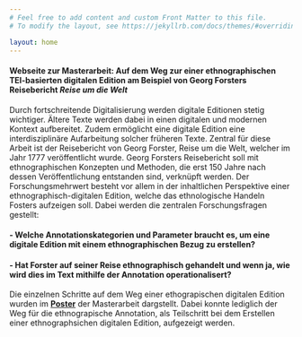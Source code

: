 ```yaml
---
# Feel free to add content and custom Front Matter to this file.
# To modify the layout, see https://jekyllrb.com/docs/themes/#overriding-theme-defaults

layout: home
---
```

#### Webseite zur Masterarbeit: **Auf dem Weg zur einer ethnographischen TEI-basierten digitalen Edition am Beispiel von Georg Forsters Reisebericht *Reise um die Welt***

Durch fortschreitende Digitalisierung werden digitale Editionen stetig wichtiger. Ältere Texte werden dabei in einen digitalen und modernen Kontext aufbereitet. Zudem ermöglicht eine digitale Edition eine interdisziplinäre Aufarbeitung solcher früheren Texte. Zentral für diese Arbeit ist der Reisebericht von Georg Forster, Reise um die Welt, welcher im Jahr 1777 veröffentlicht wurde. Georg Forsters Reisebericht soll mit ethnographischen Konzepten und Methoden, die erst 150 Jahre nach dessen Veröffentlichung entstanden sind, verknüpft werden. Der Forschungsmehrwert besteht vor allem in der inhaltlichen Perspektive einer ethnographisch-digitalen Edition, welche das ethnologische Handeln Fosters aufzeigen soll. Dabei werden die zentralen Forschungsfragen gestellt: 
#### - Welche Annotationskategorien und Parameter braucht es, um eine digitale Edition mit einem ethnographischen Bezug zu erstellen? 
#### - Hat Forster auf seiner Reise ethnographisch gehandelt und wenn ja, wie wird dies im Text mithilfe der Annotation operationalisert?

Die einzelnen Schritte auf dem Weg einer ethograpischen digitalen Edition wurden im **[Poster](  https://ethno-annotation.github.io/poster/ "Optionaler Titel")** der Masterarbeit dargstellt. Dabei konnte lediglich der Weg für die ethnograpische Annotation, als Teilschritt bei dem Erstellen einer ethnographsichen digitalen Edition, aufgezeigt werden. 
